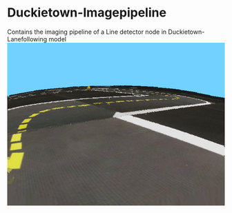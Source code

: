 # Duckietown-Imagepipeline
Contains the imaging pipeline of a Line detector node in Duckietown-Lanefollowing model  
![Input Image](Images/image4.png)


